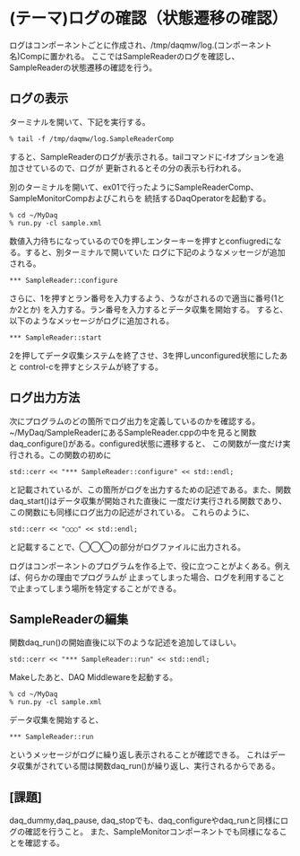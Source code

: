 (テーマ)ログの確認（状態遷移の確認）
====================================

ログはコンポーネントごとに作成され、/tmp/daqmw/log.(コンポーネント名)Compに置かれる。
ここではSampleReaderのログを確認し、SampleReaderの状態遷移の確認を行う。


ログの表示
--------------------------------
ターミナルを開いて、下記を実行する。

    % tail -f /tmp/daqmw/log.SampleReaderComp

すると、SampleReaderのログが表示される。tailコマンドに-fオプションを追加させているので、ログが
更新されるとその分の表示も行われる。

別のターミナルを開いて、ex01で行ったようにSampleReaderComp、SampleMonitorCompおよびこれらを
統括するDaqOperatorを起動する。

    % cd ~/MyDaq
    % run.py -cl sample.xml


数値入力待ちになっているので0を押しエンターキーを押すとconfiugredになる。すると、別ターミナルで開いていた
ログに下記のようなメッセージが追加される。

    *** SampleReader::configure

さらに、1を押すとラン番号を入力するよう、うながされるので適当に番号(1とか2とか)
を入力する。ラン番号を入力するとデータ収集を開始する。
すると、以下のようなメッセージがログに追加される。

    *** SampleReader::start

2を押してデータ収集システムを終了させ、3を押しunconfigured状態にしたあと control-cを押すとシステムが終了する。

ログ出力方法
--------------------------------
次にプログラムのどの箇所でログ出力を定義しているのかを確認する。
~/MyDaq/SampleReaderにあるSampleReader.cppの中を見ると関数daq_configure()がある。configured状態に遷移すると、
この関数が一度だけ実行される。この関数の初めに

    std::cerr << "*** SampleReader::configure" << std::endl;

と記載されているが、この箇所がログを出力するための記述である。また、関数daq_start()はデータ収集が開始された直後に
一度だけ実行される関数であり、この関数にも同様にログ出力の記述がされている。
これらのように、

    std::cerr << "◯◯◯" << std::endl;

と記載することで、◯◯◯の部分がログファイルに出力される。

ログはコンポーネントのプログラムを作る上で、役に立つことがよくある。例えば、何らかの理由でプログラムが
止まってしまった場合、ログを利用することで止まってしまう場所を特定することができる。


SampleReaderの編集
--------------------------------
関数daq_run()の開始直後に以下のような記述を追加してほしい。

    std::cerr << "*** SampleReader::run" << std::endl;

Makeしたあと、DAQ Middlewareを起動する。

    % cd ~/MyDaq
    % run.py -cl sample.xml

データ収集を開始すると、

    *** SampleReader::run

というメッセージがログに繰り返し表示されることが確認できる。
これはデータ収集がされている間は関数daq_run()が繰り返し、実行されるからである。

[課題]
--------------------------------
daq_dummy,daq_pause, daq_stopでも、daq_configureやdaq_runと同様にログの確認を行うこと。
また、SampleMonitorコンポーネントでも同様になることを確認する。







